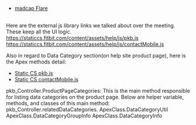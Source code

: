 #
* [madcap Flare](https://www.madcapsoftware.com/products/flare/multi-channel-publishing.aspx)

##
Here are the external js library links we talked about over the meeting. These keep all the UI logic.
https://staticcs.fitbit.com/content/assets/help/js/pkb.js
https://staticcs.fitbit.com/content/assets/help/js/contactMobile.js

Also in regard to Data Category section(on help site product page), here is the Apex methods detail:
* [Static CS pkb.js](https://staticcs.fitbit.com/content/assets/help/js/pkb.js)
* [Static CS contactMobile.js](https://staticcs.fitbit.com/content/assets/help/js/contactMobile.js)


pkb_Controller.ProductPageCategories: This is the main method responsible for listing data categories on the product page. Below are helper variable, methods, and classes of this main method:
pkb_Controller.relatedDataCategories.
ApexClass.DataCategoryUtil
ApexClass.DataCategoryGroupInfo
ApexClass.DataCategoryInfo